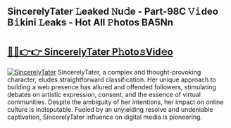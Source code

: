 ## SincerelyTater 𝙻eaked 𝙽u𝚍e - Part-98C 𝚅𝚒deo B𝚒kini 𝙻eaks - Hot All 𝙿hotos BA5Nn

# <h2><a href="http://ld4uxq.urlbe.top/?page=SincerelyTater">🔗🔗👉👉 SincerelyTater P𝚑oto𝚜Vid𝚎o</a></h2>

[![SincerelyTater](https://i.imgur.com/eBuTRDB.gif)](http://ld4uxq.urlbe.top/?page=SincerelyTater)
SincerelyTater, a complex and thought-provoking character, eludes straightforward classification. Her unique approach to building a web presence has allured and offended followers, stimulating debates on artistic expression, consent, and the essence of virtual communities. Despite the ambiguity of her intentions, her impact on online culture is indisputable. Fueled by an unyielding resolve and undeniable captivation, SincerelyTater influence on digital media is pioneering.

